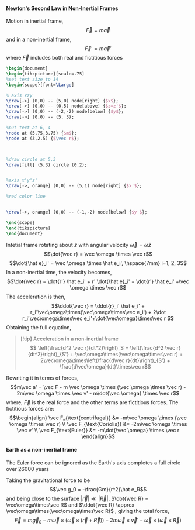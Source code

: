 #### Newton's Second Law in Non-Inertial Frames
Motion in inertial frame, $$\vec F = m\vec a$$
and in a non-inertial frame, $$\vec F' = m\vec a'$$
where $\vec F$ includes both real and fictitious forces
```tikz
\begin{document}
\begin{tikzpicture}[scale=.75]
%set text size to 14
\begin{scope}[font=\Large]

% axis xzy
\draw[->] (0,0) -- (5,0) node[right] {$x$};
\draw[->] (0,0) -- (0,5) node[above] {$z=z'$};
\draw[->] (0,0) -- (-2,-2) node[below] {$y$};
\draw[->] (0,0) -- (5, 3);

%put text at 6, 4
\node at (5.75,3.75) {$m$};
\node at (3,2.5) {$\vec r$};



%draw circle at 5,3
\draw[fill] (5,3) circle (0.2);


%axis x'y'z'
\draw[->, orange] (0,0) -- (5,1) node[right] {$x'$};

%red color line


\draw[->, orange] (0,0) -- (-1,-2) node[below] {$y'$};

\end{scope}
\end{tikzpicture}
\end{document}
```

Intetial frame rotating about $\hat z$ with angular velocity $\vec\omega=\omega\hat z$ 
$$\dot{\vec r} = \vec \omega \times \vec r$$
$$\dot{\hat e}_i' = \vec \omega \times \hat e_i', \hspace{7mm} i=1, 2, 3$$
In a non-inertial time, the velocity becomes, $$\dot{\vec r} = \dot{r'} \hat e_i' +  r' \dot{\hat e}_i' = \dot{r'} \hat e_i' +\vec \omega \times \vec r$$
The acceleration is then, $$\ddot{\vec r} = \ddot{r}_i' \hat e_i' + r_i'\vec\omega\times(\vec\omega\times\vec e_i') + 2\dot r_i'\vec\omega\times\vec e_i'+\dot{\vec\omega}\times\vec r $$
Obtaining the full equation,

>[!tip] Acceleration in a non-inertial frame
>$$ \left(\frac{d^2 \vec r}{dt^2}\right)_S = \left(\frac{d^2 \vec r}{dt^2}\right)_{S'} + \vec\omega\times(\vec\omega\times\vec r) + 2\vec\omega\times\left(\frac{d\vec r}{dt}\right)_{S'} + \frac{d\vec\omega}{dt}\times\vec r$$

Rewriting it in terms of forces, $$m\vec a' = \vec F - m \vec \omega \times (\vec \omega \times \vec r) - 2m\vec \omega \times \vec v' - m\dot{\vec \omega} \times \vec r$$
where, $\vec F$ is the real force and the other terms are fictitious forces. The fictitious forces are: 
$$\begin{align} \vec F_{\text{centrifugal}} &= -m\vec \omega \times (\vec \omega \times \vec r) \\
\vec F_{\text{Coriolis}} &= -2m\vec \omega \times \vec v' \\
\vec F_{\text{Euler}} &= -m\dot{\vec \omega} \times \vec r \end{align}$$
#### Earth as a non-inertial frame
The Euler force can be ignored as the Earth's axis completes a full circle over 26000 years

Taking the gravitational force to be $$\vec g_0 = -\frac{Gm}{r^2}\hat e_R$$ and being close to the surface $|\vec r| \ll |\vec R|$, $\dot{\vec R} = \vec\omega\times\vec R$ and $\ddot{\vec R} \approx \vec\omega\times(\vec\omega\times\vec R)$ , giving the total force, $$\vec F = m\vec g_0 - m\vec\omega\times(\vec\omega\times(\vec r +\vec R)) - 2m\vec\omega\times\vec v' - \vec \omega \times (\vec \omega \times \vec R)$$



